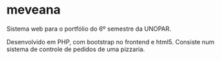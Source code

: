 # meveana
Sistema web para o portfólio do 6º semestre da UNOPAR.

Desenvolvido em PHP, com bootstrap no frontend e html5.
Consiste num sistema de controle de pedidos de uma pizzaria.
